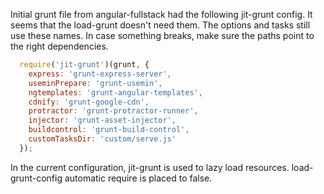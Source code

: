 Initial grunt file from angular-fullstack had the following jit-grunt
config. It seems that the load-grunt doesn't need them.
The options and tasks still use these names.
In case something breaks, make sure the paths point to the right dependencies.

````js
  require('jit-grunt')(grunt, {
    express: 'grunt-express-server',
    useminPrepare: 'grunt-usemin',
    ngtemplates: 'grunt-angular-templates',
    cdnify: 'grunt-google-cdn',
    protractor: 'grunt-protractor-runner',
    injector: 'grunt-asset-injector',
    buildcontrol: 'grunt-build-control',
    customTasksDir: 'custom/serve.js'
  });
````

In the current configuration, jit-grunt is used to lazy load resources.
load-grunt-config automatic require is placed to false.
